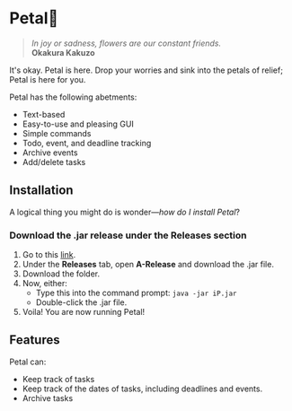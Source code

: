 
# Petal🌸
> _In joy or sadness, flowers are our constant friends._  
> **Okakura Kakuzo**

It's okay. Petal is here. Drop your worries and sink into the petals of relief; Petal is here for you.

Petal has the following abetments:

-   Text-based
- Easy-to-use and pleasing GUI
-   Simple commands
-   Todo, event, and deadline tracking
-  Archive events
- Add/delete tasks

## [](https://github.com/wowsiddanth/ip/blob/master/README.md#installation)Installation

A logical thing you might do is wonder—_how do I install Petal_?

### [](https://github.com/wowsiddanth/ip/blob/master/README.md#2-run-the-jar-file)Download the .jar release under the Releases section

1.   Go to this  [link](https://github.com/wowsiddanth/ip).
2.  Under the  **Releases**  tab, open  **A-Release**  and download the .jar file.
3.  Download the folder.
4.  Now, either: 
      - Type this into the command prompt:  `java -jar iP.jar`
      - Double-click the .jar file.
5. Voila! You are now running Petal!

## [](https://github.com/wowsiddanth/ip/blob/master/README.md#features)Features

Petal can:

-   Keep track of tasks
-   Keep track of the dates of tasks, including deadlines and events.
-  Archive tasks
